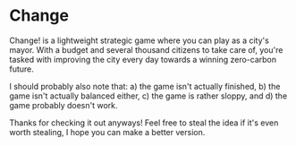 # Change
Change! is a lightweight strategic game where you can play as a city's mayor. With a budget and several thousand citizens to take care of, you're tasked with improving the city every day towards a winning zero-carbon future. 

I should probably also note that:
a) the game isn't actually finished,
b) the game isn't actually balanced either,
c) the game is rather sloppy, and
d) the game probably doesn't work.

Thanks for checking it out anyways! Feel free to steal the idea if it's even worth stealing, I hope you can make a better version.
